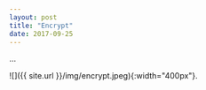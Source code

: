 ```yaml
---
layout: post
title: "Encrypt"
date: 2017-09-25
---
```


...

![]({{ site.url }}/img/encrypt.jpeg){:width="400px"}.

